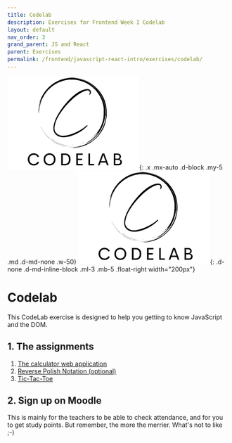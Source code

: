 ```yaml
---
title: Codelab
description: Exercises for Frontend Week I Codelab
layout: default
nav_order: 3
grand_parent: JS and React
parent: Exercises
permalink: /frontend/javascript-react-intro/exercises/codelab/
---
```

![Codelab](./images/codelab.png){: .x .mx-auto .d-block .my-5 .md .d-md-none .w-50}
![Codelab](./images/codelab.png){: .d-none .d-md-inline-block .ml-3 .mb-5 .float-right width="200px"}

# Codelab

This CodeLab exercise is designed to help you getting to know JavaScript and the DOM.

## 1. The assignments

1. [The calculator web application](./calculator.md)
2. [Reverse Polish Notation (optional)](./rpn.md)
3. [Tic-Tac-Toe](./tictactoe.md)

## 2. Sign up on Moodle

This is mainly for the teachers to be able to check attendance, and for you to get study points.
But remember, the more the merrier. What's not to like ;-)
